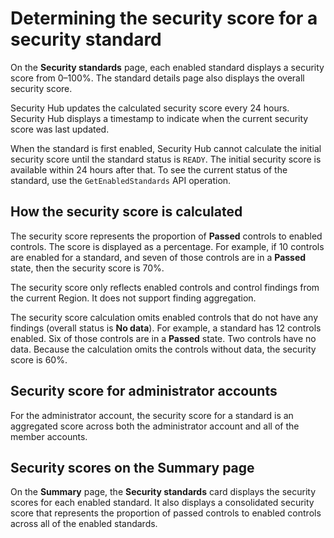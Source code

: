 # Determining the security score for a security standard<a name="standards-security-score"></a>

On the **Security standards** page, each enabled standard displays a security score from 0–100%\. The standard details page also displays the overall security score\.

Security Hub updates the calculated security score every 24 hours\. Security Hub displays a timestamp to indicate when the current security score was last updated\.

When the standard is first enabled, Security Hub cannot calculate the initial security score until the standard status is `READY`\. The initial security score is available within 24 hours after that\. To see the current status of the standard, use the `GetEnabledStandards` API operation\.

## How the security score is calculated<a name="standard-security-score-calculation"></a>

The security score represents the proportion of **Passed** controls to enabled controls\. The score is displayed as a percentage\. For example, if 10 controls are enabled for a standard, and seven of those controls are in a **Passed** state, then the security score is 70%\.

The security score only reflects enabled controls and control findings from the current Region\. It does not support finding aggregation\.

The security score calculation omits enabled controls that do not have any findings \(overall status is **No data**\)\. For example, a standard has 12 controls enabled\. Six of those controls are in a **Passed** state\. Two controls have no data\. Because the calculation omits the controls without data, the security score is 60%\.

## Security score for administrator accounts<a name="standard-security-score-admin"></a>

For the administrator account, the security score for a standard is an aggregated score across both the administrator account and all of the member accounts\.

## Security scores on the Summary page<a name="standard-security-score-summary-page"></a>

On the **Summary** page, the **Security standards** card displays the security scores for each enabled standard\. It also displays a consolidated security score that represents the proportion of passed controls to enabled controls across all of the enabled standards\.
